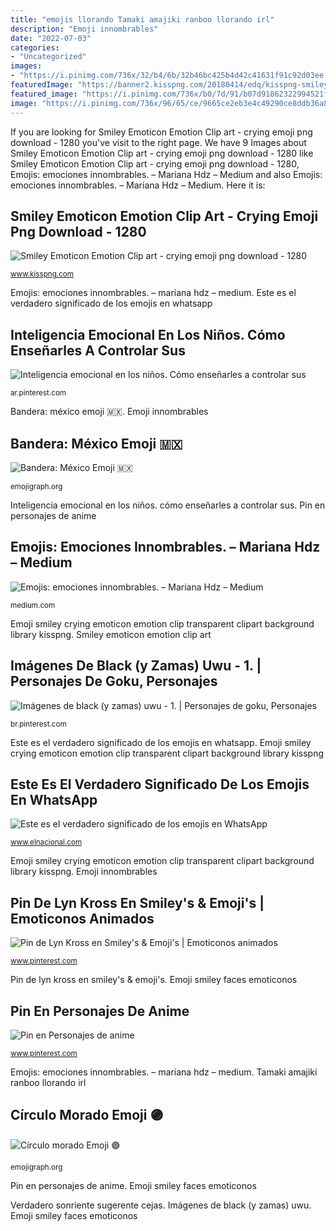 ```yaml
---
title: "emojis llorando Tamaki amajiki ranboo llorando irl"
description: "Emoji innombrables"
date: "2022-07-03"
categories:
- "Uncategorized"
images:
- "https://i.pinimg.com/736x/32/b4/6b/32b46bc425b4d42c41631f91c92d03ee.jpg"
featuredImage: "https://banner2.kisspng.com/20180414/edq/kisspng-smiley-emoticon-emotion-clip-art-crying-emoji-5ad1c4cdc8b2b3.4980470015236968458221.jpg"
featured_image: "https://i.pinimg.com/736x/b0/7d/91/b07d91862322994521fef742cf966bab.jpg"
image: "https://i.pinimg.com/736x/96/65/ce/9665ce2eb3e4c49290ce8ddb36a8a5aa.jpg"
---
```


If you are looking for Smiley Emoticon Emotion Clip art - crying emoji png download - 1280 you've visit to the right page. We have 9 Images about Smiley Emoticon Emotion Clip art - crying emoji png download - 1280 like Smiley Emoticon Emotion Clip art - crying emoji png download - 1280, Emojis: emociones innombrables. – Mariana Hdz – Medium and also Emojis: emociones innombrables. – Mariana Hdz – Medium. Here it is:

## Smiley Emoticon Emotion Clip Art - Crying Emoji Png Download - 1280

![Smiley Emoticon Emotion Clip art - crying emoji png download - 1280](https://banner2.kisspng.com/20180414/edq/kisspng-smiley-emoticon-emotion-clip-art-crying-emoji-5ad1c4cdc8b2b3.4980470015236968458221.jpg "Tamaki amajiki ranboo llorando irl")

<small>www.kisspng.com</small>

Emojis: emociones innombrables. – mariana hdz – medium. Este es el verdadero significado de los emojis en whatsapp

## Inteligencia Emocional En Los Niños. Cómo Enseñarles A Controlar Sus

![Inteligencia emocional en los niños. Cómo enseñarles a controlar sus](https://i.pinimg.com/736x/b0/7d/91/b07d91862322994521fef742cf966bab.jpg "Este es el verdadero significado de los emojis en whatsapp")

<small>ar.pinterest.com</small>

Bandera: méxico emoji 🇲🇽. Emoji innombrables

## Bandera: México Emoji 🇲🇽

![Bandera: México Emoji 🇲🇽](https://emojigraph.org/media/joypixels/flag-mexico_1f1f2-1f1fd.png "Inteligencia emocional en los niños. cómo enseñarles a controlar sus")

<small>emojigraph.org</small>

Inteligencia emocional en los niños. cómo enseñarles a controlar sus. Pin en personajes de anime

## Emojis: Emociones Innombrables. – Mariana Hdz – Medium

![Emojis: emociones innombrables. – Mariana Hdz – Medium](https://cdn-images-1.medium.com/max/1600/1*PJVVRCTy3hk3VGEQ9cudlw.jpeg "Círculo morado emoji 🟣")

<small>medium.com</small>

Emoji smiley crying emoticon emotion clip transparent clipart background library kisspng. Smiley emoticon emotion clip art

## Imágenes De Black (y Zamas) Uwu - 1. | Personajes De Goku, Personajes

![Imágenes de black (y zamas) uwu - 1. | Personajes de goku, Personajes](https://i.pinimg.com/736x/96/65/ce/9665ce2eb3e4c49290ce8ddb36a8a5aa.jpg "Smiley emoticon emotion clip art")

<small>br.pinterest.com</small>

Este es el verdadero significado de los emojis en whatsapp. Emoji smiley crying emoticon emotion clip transparent clipart background library kisspng

## Este Es El Verdadero Significado De Los Emojis En WhatsApp

![Este es el verdadero significado de los emojis en WhatsApp](http://www.elnacional.com/wp-content/uploads/2020/05/Cara-sonriente-Foto-Archivo.jpg "Círculo morado emoji 🟣")

<small>www.elnacional.com</small>

Emoji smiley crying emoticon emotion clip transparent clipart background library kisspng. Emoji innombrables

## Pin De Lyn Kross En Smiley&#039;s &amp; Emoji&#039;s | Emoticonos Animados

![Pin de Lyn Kross en Smiley&#039;s &amp; Emoji&#039;s | Emoticonos animados](https://i.pinimg.com/736x/9a/ed/38/9aed38c297ce158bd9df75c053b6fb8a--smiley-emoji-smiley-faces.jpg "Pin en personajes de anime")

<small>www.pinterest.com</small>

Pin de lyn kross en smiley&#039;s &amp; emoji&#039;s. Emoji smiley faces emoticonos

## Pin En Personajes De Anime

![Pin en Personajes de anime](https://i.pinimg.com/736x/32/b4/6b/32b46bc425b4d42c41631f91c92d03ee.jpg "Inteligencia emocional en los niños. cómo enseñarles a controlar sus")

<small>www.pinterest.com</small>

Emojis: emociones innombrables. – mariana hdz – medium. Tamaki amajiki ranboo llorando irl

## Círculo Morado Emoji 🟣

![Círculo morado Emoji 🟣](https://emojigraph.org/media/google/large-purple-circle_1f7e3.png "Emoji smiley crying emoticon emotion clip transparent clipart background library kisspng")

<small>emojigraph.org</small>

Pin en personajes de anime. Emoji smiley faces emoticonos

Verdadero sonriente sugerente cejas. Imágenes de black (y zamas) uwu. Emoji smiley faces emoticonos
